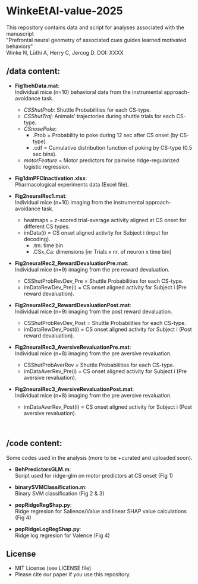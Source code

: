 # WinkeEtAl-value-2025

This repository contains data and script for analyses associated with the manuscript <br>
"Prefrontal neural geometry of associated cues guides learned motivated behaviors" <br>
Winke N, Lüthi A, Herry C, Jercog D.
DOI: XXXX

## /data content:

- __Fig1behData.mat__: <br> Individual mice (n=10) behavioral data from the instrumental approach-avoidance task.
  - _CSShutProb_: Shuttle Probabilities for each CS-type.
  - _CSShutTraj_: Animals’ trajectories during shuttle trials for each CS-type.
  - _CSnosePoke_:
    - .Prob = Probability to poke during 12 sec after CS onset (by CS-type).
    - .cdf = Cumulative distribution function of poking by CS-type (0.5 sec bins).
  - _motorFeature_ = Motor predictors for pairwise ridge-regularized logistic regression.
    
- __Fig1dmPFCInactivation.xlsx__:<br>
  Pharmacological experiments data (Excel file).

- __Fig2neuralRec1.mat__: <br>Individual mice (n=10) imaging from the instrumental approach-avoidance task.
  - heatmaps = z-scored trial-average activity aligned at CS onset for different CS types.
  - imData(i) = CS onset aligned activity for Subject i (input for decoding).
    - .tm: time bin
    - .CSx_Ca: dimensions [nr Trials x nr. of neuron x time bin]

- __Fig2neuralRec2_RewardDevaluationPre.mat__:
	<br> Individual mice (n=9) imaging from the pre reward devaluation.
  - CSShutProbRevDev_Pre = Shuttle Probabilities for each CS-type.
  - imDataRewDev_Pre(i) = CS onset aligned activity for Subject i (Pre reward devaluation).

- __Fig2neuralRec2_RewardDevaluationPost.mat__:
  <br> Individual mice (n=9) imaging from the post reward devaluation.
  - CSShutProbRevDev_Post = Shuttle Probabilities for each CS-type.
  - imDataRewDev_Post(i) = CS onset aligned activity for Subject i (Post reward devaluation).

- __Fig2neuralRec3_AversiveRevaluationPre.mat__:
  <br> Individual mice (n=8) imaging from the pre aversive revaluation.
  - CSShutProbAverRev = Shuttle Probabilities for each CS-type.
  - imDataAverRev_Pre(i) = CS onset aligned activity for Subject i (Pre aversive revaluation).

- __Fig2neuralRec3_AversiveRevaluationPost.mat__:
  <br> Individual mice (n=8) imaging from the pre aversive revaluation.
  - imDataAverRev_Post(i) = CS onset aligned activity for Subject i (Post aversive revaluation).
<br>

## /code content:

Some codes used in the analysis (more to be +curated and uploaded soon).

- __BehPredictorsGLM.m__:
  <br> Script used for ridge-glm on motor predictors at CS onset (Fig 1)

- __binarySVMClassification.m__:
  <br> Binary SVM classification (Fig 2 & 3)

- __popRidgeRegShap.py__:
  <br> Ridge regresion for Salience/Value and linear SHAP value calculations (Fig 4)
  
- __popRidgeLogRegShap.py__:
  <br> Ridge log regresion for Valence (Fig 4)

## License
- MIT License (see LICENSE file)
- Please cite our paper if you use this repository.

